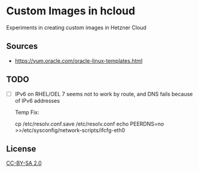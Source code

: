 # Custom Images in hcloud

Experiments in creating custom images in Hetzner Cloud

## Sources

* https://yum.oracle.com/oracle-linux-templates.html

## TODO

* [ ] IPv6 on RHEL/OEL 7 seems not to work by route, and DNS fails because of IPv6 addresses

  Temp Fix:

    cp /etc/resolv.conf.save /etc/resolv.conf
    echo PEERDNS=no >>/etc/sysconfig/network-scripts/ifcfg-eth0

## License

[CC-BY-SA 2.0](https://creativecommons.org/licenses/by-sa/2.0/)
